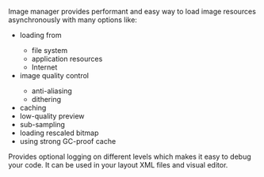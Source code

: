 
Image manager provides performant and easy way to load image resources asynchronously
with many options like:
 <ul>
 <li>loading from</li>
 <ul>
 <li>file system</li>
 <li>application resources</li>
 <li>Internet</li>
 </ul>
 <li>image quality control</li>
 <ul>
 <li>anti-aliasing</li>
 <li>dithering</li>
 </ul>
 <li>caching</li>
 <li>low-quality preview</li>
 <li>sub-sampling</li>
 <li>loading rescaled bitmap</li>
 <li>using strong GC-proof cache</li>
 </ul>
 Provides optional logging on different levels which makes it easy to debug
 your code. It can be used in your layout XML files and visual editor.
